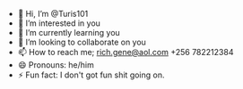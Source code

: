 - 👋 Hi, I’m @Turis101
- 👀 I’m interested in you 
- 🌱 I’m currently learning you
- 💞️ I’m looking to collaborate on you
- 📫 How to reach me; rich.gene@aol.com +256 782212384
- 😄 Pronouns: he/him
- ⚡ Fun fact: I don't got fun shit going on.

<!---
Turis101/Turis101 is a ✨ special ✨ repository because its `README.md` (this file) appears on your GitHub profile.
You can click the Preview link to take a look at your changes.
--->
